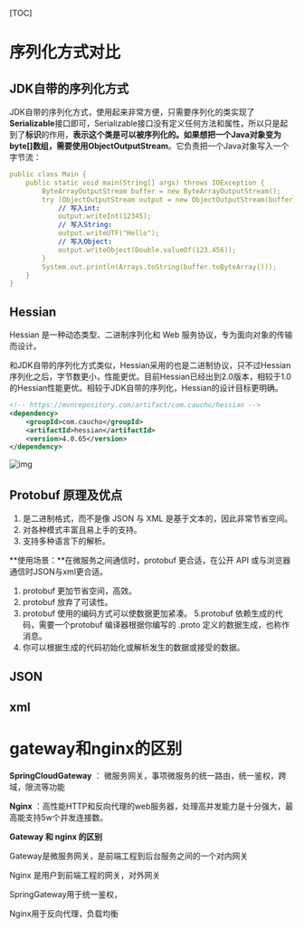 [TOC]

# 序列化方式对比

## JDK自带的序列化方式

JDK自带的序列化方式，使用起来非常方便，只需要序列化的类实现了**Serializable**接口即可，Serializable接口没有定义任何方法和属性，所以只是起到了**标识**的作用，**表示这个类是可以被序列化的。**如果想把一个Java对象变为byte[]数组，需要使用**ObjectOutputStream**。它负责把一个Java对象写入一个字节流：

```yaml
public class Main {
    public static void main(String[] args) throws IOException {
        ByteArrayOutputStream buffer = new ByteArrayOutputStream();
        try (ObjectOutputStream output = new ObjectOutputStream(buffer)) {
            // 写入int:
            output.writeInt(12345);
            // 写入String:
            output.writeUTF("Hello");
            // 写入Object:
            output.writeObject(Double.valueOf(123.456));
        }
        System.out.println(Arrays.toString(buffer.toByteArray()));
    }
}
```

## Hessian

Hessian 是一种动态类型、二进制序列化和 Web 服务协议，专为面向对象的传输而设计。

和JDK自带的序列化方式类似，Hessian采用的也是二进制协议，只不过Hessian序列化之后，字节数更小，性能更优。目前Hessian已经出到2.0版本，相较于1.0的Hessian性能更优。相较于JDK自带的序列化，Hessian的设计目标更明确。

```xml
<!-- https://mvnrepository.com/artifact/com.caucho/hessian -->
<dependency>
    <groupId>com.caucho</groupId>
    <artifactId>hessian</artifactId>
    <version>4.0.65</version>
</dependency>
```

![img](https://pic1.zhimg.com/80/v2-a59c7804e38094fe547d26c72d70ca80_1440w.webp)



## Protobuf 原理及优点

1. 是二进制格式，而不是像 JSON 与 XML 是基于文本的，因此非常节省空间。
2. 对各种模式丰富且易上手的支持。
3. 支持多种语言下的解析。

**使用场景：**在微服务之间通信时，protobuf 更合适，在公开 API 或与浏览器通信时JSON与xml更合适。

1. protobuf 更加节省空间，高效。
2. protobuf 放弃了可读性。
3. protobuf 使用的编码方式可以使数据更加紧凑。
    5.protobuf 依赖生成的代码，需要一个protobuf 编译器根据你编写的 .proto 定义的数据生成，也称作消息。
4. 你可以根据生成的代码初始化或解析发生的数据或接受的数据。

## JSON



## xml 



# gateway和nginx的区别

**SpringCloudGateway** ： 微服务网关，事项微服务的统一路由，统一鉴权，跨域，限流等功能

**Nginx** ：高性能HTTP和反向代理的web服务器，处理高并发能力是十分强大，最高能支持5w个并发连接数。

**Gateway 和 nginx 的区别**

Gateway是微服务网关，是前端工程到后台服务之间的一个对内网关

Nginx 是用户到前端工程的网关，对外网关

SpringGateway用于统一鉴权，

Nginx用于反向代理，负载均衡